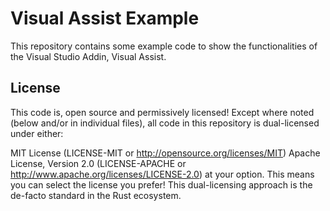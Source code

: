 # Visual Assist Example

This repository contains some example code to show the functionalities of the Visual Studio Addin, Visual Assist.


## License
This code is, open source and permissively licensed! Except where noted (below and/or in individual files), all code in this repository is dual-licensed under either:

MIT License (LICENSE-MIT or http://opensource.org/licenses/MIT)
Apache License, Version 2.0 (LICENSE-APACHE or http://www.apache.org/licenses/LICENSE-2.0)
at your option. This means you can select the license you prefer! This dual-licensing approach is the de-facto standard in the Rust ecosystem.
